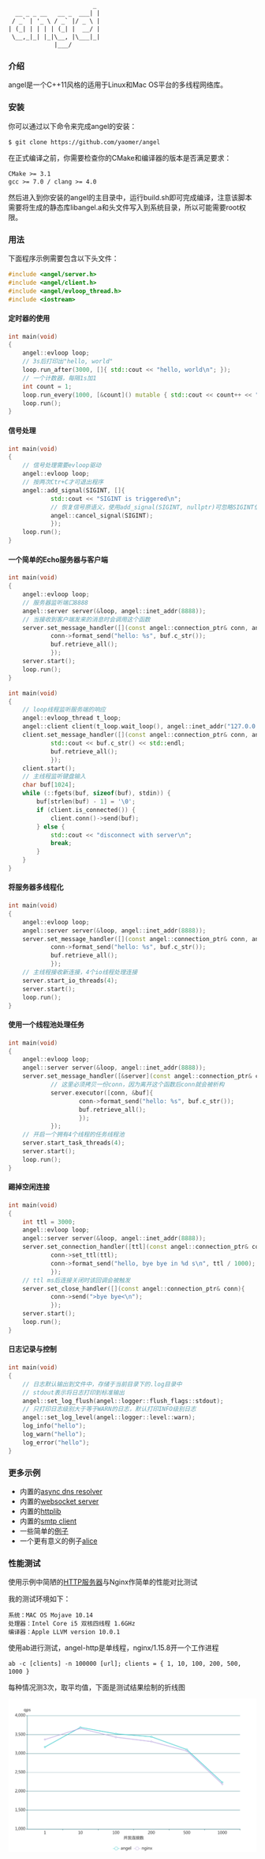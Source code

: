 ```
                        _
  __ _ _ __   __ _  ___| |
 / _` | '_ \ / _` |/ _ \ |
| (_| | | | | (_| |  __/ |
 \__,_|_| |_|\__, |\___|_|
             |___/
```
### 介绍 
angel是一个C++11风格的适用于Linux和Mac OS平台的多线程网络库。

### 安装
你可以通过以下命令来完成angel的安装：
```
$ git clone https://github.com/yaomer/angel
```
在正式编译之前，你需要检查你的CMake和编译器的版本是否满足要求：
```
CMake >= 3.1
gcc >= 7.0 / clang >= 4.0
```
然后进入到你安装的angel的主目录中，运行build.sh即可完成编译，注意该脚本需要将生成的静态库libangel.a和头文件写入到系统目录，所以可能需要root权限。

### 用法
下面程序示例需要包含以下头文件：
```cpp
#include <angel/server.h>
#include <angel/client.h>
#include <angel/evloop_thread.h>
#include <iostream>
```
#### 定时器的使用
```cpp
int main(void)
{
    angel::evloop loop;
    // 3s后打印出"hello, world"
    loop.run_after(3000, []{ std::cout << "hello, world\n"; });
    // 一个计数器，每隔1s加1
    int count = 1;
    loop.run_every(1000, [&count]() mutable { std::cout << count++ << "\n"; });
    loop.run();
}
```
#### 信号处理
```cpp
int main(void)
{
    // 信号处理需要evloop驱动
    angel::evloop loop;
    // 按两次Ctr+C才可退出程序
    angel::add_signal(SIGINT, []{
            std::cout << "SIGINT is triggered\n";
            // 恢复信号原语义，使用add_signal(SIGINT, nullptr)可忽略SIGINT信号
            angel::cancel_signal(SIGINT);
            });
    loop.run();
}
```
#### 一个简单的Echo服务器与客户端
```cpp
int main(void)
{
    angel::evloop loop;
    // 服务器监听端口8888
    angel::server server(&loop, angel::inet_addr(8888));
    // 当接收到客户端发来的消息时会调用这个函数
    server.set_message_handler([](const angel::connection_ptr& conn, angel::buffer& buf){
            conn->format_send("hello: %s", buf.c_str());
            buf.retrieve_all();
            });
    server.start();
    loop.run();
}
```
```cpp
int main(void)
{
    // loop线程监听服务端的响应
    angel::evloop_thread t_loop;
    angel::client client(t_loop.wait_loop(), angel::inet_addr("127.0.0.1", 8888));
    client.set_message_handler([](const angel::connection_ptr& conn, angel::buffer& buf){
            std::cout << buf.c_str() << std::endl;
            buf.retrieve_all();
            });
    client.start();
    // 主线程监听键盘输入
    char buf[1024];
    while (::fgets(buf, sizeof(buf), stdin)) {
        buf[strlen(buf) - 1] = '\0';
        if (client.is_connected()) {
            client.conn()->send(buf);
        } else {
            std::cout << "disconnect with server\n";
            break;
        }
    }
}
```
#### 将服务器多线程化
```cpp
int main(void)
{
    angel::evloop loop;
    angel::server server(&loop, angel::inet_addr(8888));
    server.set_message_handler([](const angel::connection_ptr& conn, angel::buffer& buf){
            conn->format_send("hello: %s", buf.c_str());
            buf.retrieve_all();
            });
    // 主线程接收新连接，4个io线程处理连接
    server.start_io_threads(4);
    server.start();
    loop.run();
}
```
#### 使用一个线程池处理任务
```cpp
int main(void)
{
    angel::evloop loop;
    angel::server server(&loop, angel::inet_addr(8888));
    server.set_message_handler([&server](const angel::connection_ptr& conn, angel::buffer& buf){
            // 这里必须拷贝一份conn，因为离开这个函数后conn就会被析构
            server.executor([conn, &buf]{
                    conn->format_send("hello: %s", buf.c_str());
                    buf.retrieve_all();
                    });
            });
    // 开启一个拥有4个线程的任务线程池
    server.start_task_threads(4);
    server.start();
    loop.run();
}
```
#### 踢掉空闲连接
```cpp
int main(void)
{
    int ttl = 3000;
    angel::evloop loop;
    angel::server server(&loop, angel::inet_addr(8888));
    server.set_connection_handler([ttl](const angel::connection_ptr& conn){
            conn->set_ttl(ttl);
            conn->format_send("hello, bye bye in %d s\n", ttl / 1000);
            });
    // ttl ms后连接关闭时该回调会被触发
    server.set_close_handler([](const angel::connection_ptr& conn){
            conn->send(">bye bye<\n");
            });
    server.start();
    loop.run();
}
```
#### 日志记录与控制
```cpp
int main(void)
{
    // 日志默认输出到文件中，存储于当前目录下的.log目录中
    // stdout表示将日志打印到标准输出
    angel::set_log_flush(angel::logger::flush_flags::stdout);
    // 只打印日志级别大于等于WARN的日志，默认打印INFO级别日志
    angel::set_log_level(angel::logger::level::warn);
    log_info("hello");
    log_warn("hello");
    log_error("hello");
}
```
### 更多示例
- 内置的[async dns resolver](https://github.com/yaomer/angel/tree/master/src/dns)
- 内置的[websocket server](https://github.com/yaomer/angel/tree/master/src/websocket)
- 内置的[httplib](https://github.com/yaomer/angel/tree/master/src/httplib)
- 内置的[smtp client](https://github.com/yaomer/angel/tree/master/src/smtplib)
- 一些简单的[例子](https://github.com/yaomer/angel/tree/master/examples)
- 一个更有意义的例子[alice](https://github.com/yaomer/alice)

### 性能测试
使用示例中简陋的[HTTP服务器](https://github.com/yaomer/angel/tree/master/examples/http)与Nginx作简单的性能对比测试

我的测试环境如下：
```
系统：MAC OS Mojave 10.14
处理器：Intel Core i5 双核四线程 1.6GHz
编译器：Apple LLVM version 10.0.1
```
使用ab进行测试，angel-http是单线程，nginx/1.15.8开一个工作进程
```
ab -c [clients] -n 100000 [url]; clients = { 1, 10, 100, 200, 500, 1000 }
```
每种情况测3次，取平均值，下面是测试结果绘制的折线图

![](https://github.com/yaomer/pictures/blob/master/webbench.png?raw=true)
